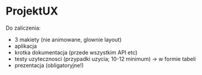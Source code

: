 # ProjektUX

Do zaliczenia:
  *  3 makiety (nie animowane, glownie layout)
  *  aplikacja
  *  krotka dokumentacja (przede wszystkim API etc)
  *  testy uzytecznosci (przypadki uzycia; 10-12 minimum) -> w formie tabeli
  *  prezentacja (obligatoryjne!)
